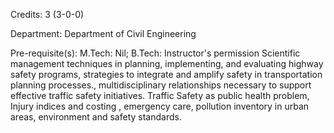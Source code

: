 Credits: 3 (3-0-0)

Department: Department of Civil Engineering

Pre-requisite(s): M.Tech: Nil; B.Tech: Instructor's permission Scientific management techniques in planning, implementing, and evaluating highway safety programs, strategies to integrate and amplify safety in transportation planning processes., multidisciplinary relationships necessary to support effective traffic safety initiatives. Traffic Safety as public health problem, Injury indices and costing , emergency care, pollution inventory in urban areas, environment and safety standards.